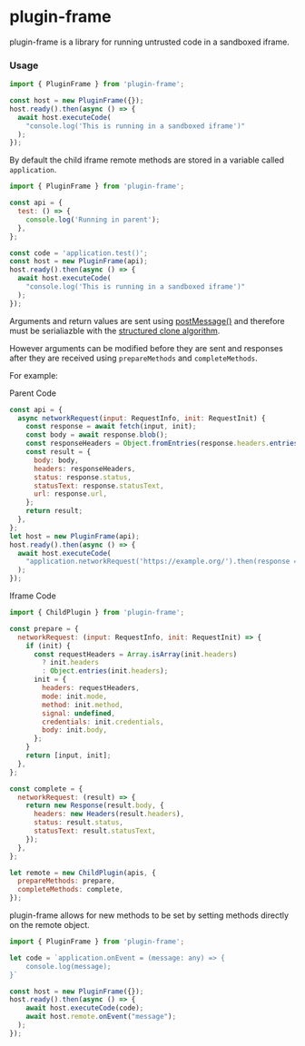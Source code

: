 # plugin-frame

plugin-frame is a library for running untrusted code in a sandboxed iframe.

### Usage

```js
import { PluginFrame } from 'plugin-frame';

const host = new PluginFrame({});
host.ready().then(async () => {
  await host.executeCode(
    "console.log('This is running in a sandboxed iframe')"
  );
});
```

By default the child iframe remote methods are stored in a variable called `application`.

```js
import { PluginFrame } from 'plugin-frame';

const api = {
  test: () => {
    console.log('Running in parent');
  },
};

const code = 'application.test()';
const host = new PluginFrame(api);
host.ready().then(async () => {
  await host.executeCode(
    "console.log('This is running in a sandboxed iframe')"
  );
});
```

Arguments and return values are sent using [postMessage()](https://developer.mozilla.org/en-US/docs/Web/API/Window.postMessage) and therefore must be serialiazble with the [structured clone algorithm](https://developer.mozilla.org/en-US/docs/Web/API/Web_Workers_API/Structured_clone_algorithm).

However arguments can be modified before they are sent and responses after they are received using `prepareMethods` and `completeMethods`.

For example:

Parent Code

```js
const api = {
  async networkRequest(input: RequestInfo, init: RequestInit) {
    const response = await fetch(input, init);
    const body = await response.blob();
    const responseHeaders = Object.fromEntries(response.headers.entries());
    const result = {
      body: body,
      headers: responseHeaders,
      status: response.status,
      statusText: response.statusText,
      url: response.url,
    };
    return result;
  },
};
let host = new PluginFrame(api);
host.ready().then(async () => {
  await host.executeCode(
    "application.networkRequest('https://example.org/').then(response => console.log(response))"
  );
});
```

Iframe Code

```js
import { ChildPlugin } from 'plugin-frame';

const prepare = {
  networkRequest: (input: RequestInfo, init: RequestInit) => {
    if (init) {
      const requestHeaders = Array.isArray(init.headers)
        ? init.headers
        : Object.entries(init.headers);
      init = {
        headers: requestHeaders,
        mode: init.mode,
        method: init.method,
        signal: undefined,
        credentials: init.credentials,
        body: init.body,
      };
    }
    return [input, init];
  },
};

const complete = {
  networkRequest: (result) => {
    return new Response(result.body, {
      headers: new Headers(result.headers),
      status: result.status,
      statusText: result.statusText,
    });
  },
};

let remote = new ChildPlugin(apis, {
  prepareMethods: prepare,
  completeMethods: complete,
});
```

plugin-frame allows for new methods to be set by setting methods directly on the remote object.

```js
import { PluginFrame } from 'plugin-frame';

let code = `application.onEvent = (message: any) => {
    console.log(message);
}`

const host = new PluginFrame({});
host.ready().then(async () => {
    await host.executeCode(code);
    await host.remote.onEvent("message");
  );
});
```
